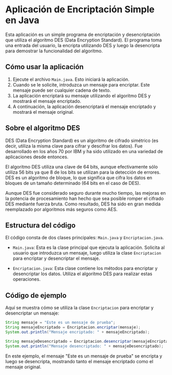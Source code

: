 # Aplicación de Encriptación Simple en Java

Esta aplicación es un simple programa de encriptación y desencriptación que utiliza el algoritmo DES (Data Encryption Standard). El programa toma una entrada del usuario, la encripta utilizando DES y luego la desencripta para demostrar la funcionalidad del algoritmo.

## Cómo usar la aplicación

1. Ejecute el archivo `Main.java`. Esto iniciará la aplicación.
2. Cuando se le solicite, introduzca un mensaje para encriptar. Este mensaje puede ser cualquier cadena de texto.
3. La aplicación encriptará su mensaje utilizando el algoritmo DES y mostrará el mensaje encriptado.
4. A continuación, la aplicación desencriptará el mensaje encriptado y mostrará el mensaje original.

## Sobre el algoritmo DES

DES (Data Encryption Standard) es un algoritmo de cifrado simétrico (es decir, utiliza la misma clave para cifrar y descifrar los datos). Fue desarrollado en los años 70 por IBM y ha sido utilizado en una variedad de aplicaciones desde entonces.

El algoritmo DES utiliza una clave de 64 bits, aunque efectivamente sólo utiliza 56 bits ya que 8 de los bits se utilizan para la detección de errores. DES es un algoritmo de bloque, lo que significa que cifra los datos en bloques de un tamaño determinado (64 bits en el caso de DES).

Aunque DES fue considerado seguro durante mucho tiempo, las mejoras en la potencia de procesamiento han hecho que sea posible romper el cifrado DES mediante fuerza bruta. Como resultado, DES ha sido en gran medida reemplazado por algoritmos más seguros como AES.

## Estructura del código

El código consta de dos clases principales: `Main.java` y `Encriptacion.java`.

- `Main.java`: Esta es la clase principal que ejecuta la aplicación. Solicita al usuario que introduzca un mensaje, luego utiliza la clase `Encriptacion` para encriptar y desencriptar el mensaje.

- `Encriptacion.java`: Esta clase contiene los métodos para encriptar y desencriptar los datos. Utiliza el algoritmo DES para realizar estas operaciones.

## Código de ejemplo

Aquí se muestra cómo se utiliza la clase `Encriptacion` para encriptar y desencriptar un mensaje:

```java
String mensaje = "Este es un mensaje de prueba";
String mensajeEncriptado = Encriptacion.encriptar(mensaje);
System.out.println("Mensaje encriptado: " + mensajeEncriptado);

String mensajeDesencriptado = Encriptacion.desencriptar(mensajeEncriptado);
System.out.println("Mensaje desencriptado: " + mensajeDesencriptado);
```

En este ejemplo, el mensaje "Este es un mensaje de prueba" se encripta y luego se desencripta, mostrando tanto el mensaje encriptado como el mensaje original.
